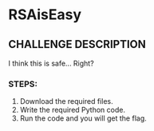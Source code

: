 # RSAisEasy

## CHALLENGE DESCRIPTION
I think this is safe... Right?

### STEPS:
1. Download the required files.
2. Write the required Python code.
3. Run the code and you will get the flag.

